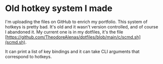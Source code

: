 # Old hotkey system I made

I'm uploading the files on GitHub to enrich my portfolio.
This system of hotkeys is pretty bad.
It's old and it wasn't version controlled,
and of course I abandoned it. My current one is
in my dotfiles, it's the file
[https://github.com/TheodoreAlenas/dotfiles/blob/main/c/scmd.sh](scmd.sh).

It can print a list of key bindings and it can take CLI arguments
that correspond to hotkeys.